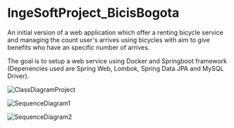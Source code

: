 # IngeSoftProject_BicisBogota

An initial version of a web application which offer a renting bicycle service and  managing the count user's arrives using bicycles with aim to give benefits who have an specific number of arrives.

The goal is to setup a web service using Docker and Springboot framework (Depenencies used are Spring Web, Lombok, Spring Data JPA and MySQL Driver). 

![ClassDiagramProject](https://user-images.githubusercontent.com/49048548/203186414-10c72485-3028-44ff-ae01-de88c5f65699.PNG)

![SequenceDiagram1](https://user-images.githubusercontent.com/49048548/203198213-4d83992d-c372-4def-88e2-d5b87e47a293.png)

![SequenceDiagram2](https://user-images.githubusercontent.com/49048548/203198893-ef77af9b-2426-47e8-bc87-006b627c2251.PNG)

